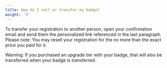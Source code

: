 ```yaml
---
title: How do I sell or transfer my badge?
weight: '3'
---
```

To transfer your registration to another person, open your confirmation email and send them the personalized link referenced in the last paragraph. Please note: You may resell your registration for the no more than the exact price you paid for it.



Warning: If you purchased an upgrade tier with your badge, that will also be transferred when your badge is transferred.
